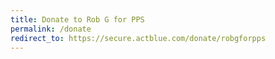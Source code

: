```yaml
---
title: Donate to Rob G for PPS
permalink: /donate
redirect_to: https://secure.actblue.com/donate/robgforpps
---
```


